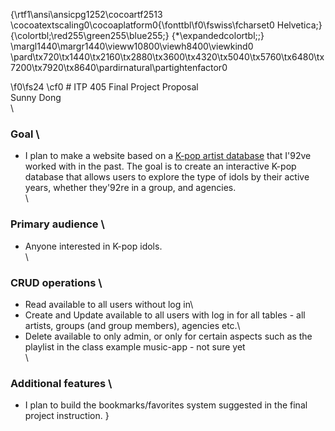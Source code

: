 {\rtf1\ansi\ansicpg1252\cocoartf2513
\cocoatextscaling0\cocoaplatform0{\fonttbl\f0\fswiss\fcharset0 Helvetica;}
{\colortbl;\red255\green255\blue255;}
{\*\expandedcolortbl;;}
\margl1440\margr1440\vieww10800\viewh8400\viewkind0
\pard\tx720\tx1440\tx2160\tx2880\tx3600\tx4320\tx5040\tx5760\tx6480\tx7200\tx7920\tx8640\pardirnatural\partightenfactor0

\f0\fs24 \cf0 # ITP 405 Final Project Proposal\
Sunny Dong\
\
### Goal  \
- I plan to make a website based on a [K-pop artist database](https://www.kaggle.com/kimjihoo/kpopdb) that I\'92ve worked with in the past. The goal is to create an interactive K-pop database that allows users to explore the type of idols by their active years, whether they\'92re in a group, and agencies.\
\
### Primary audience  \
- Anyone interested in K-pop idols.\
\
### CRUD operations  \
- Read available to all users without log in\
- Create and Update available to all users with log in for all tables - all artists, groups (and group members), agencies etc.\
- Delete available to only admin, or only for certain aspects such as the playlist in the class example music-app - not sure yet\
\
### Additional features  \
- I plan to build the bookmarks/favorites system suggested in the final project instruction. }